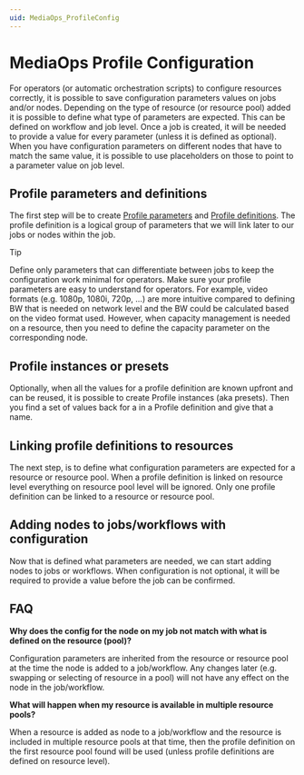 ```yaml
---
uid: MediaOps_ProfileConfig
---
```


# MediaOps Profile Configuration

For operators (or automatic orchestration scripts) to configure resources correctly, it is possible to save configuration parameters values on jobs and/or nodes. Depending on the type of resource (or resource pool) added it is possible to define what type of parameters are expected. This can be defined on workflow and job level. Once a job is created, it will be needed to provide a value for every parameter (unless it is defined as optional). When you have configuration parameters on different nodes that have to match the same value, it is possible to use placeholders on those to point to a parameter value on job level.

## Profile parameters and definitions

The first step will be to create [Profile parameters](https://docs.dataminer.services/user-guide/Standard_Apps/SRM/srm_concepts/srm_definitions.html#profile-parameter) and [Profile definitions](https://docs.dataminer.services/user-guide/Standard_Apps/SRM/srm_concepts/srm_definitions.html#profile-definition). The profile definition is a logical group of parameters that we will link later to our jobs or nodes within the job.

> [!TIP]
> Define only parameters that can differentiate between jobs to keep the configuration work minimal for operators. Make sure your profile parameters are easy to understand for operators. For example, video formats (e.g. 1080p, 1080i, 720p, ...) are more intuitive compared to defining BW that is needed on network level and the BW could be calculated based on the video format used. However, when capacity management is needed on a resource, then you need to define the capacity parameter on the corresponding node.

## Profile instances or presets

Optionally, when all the values for a profile definition are known upfront and can be reused, it is possible to create Profile instances (aka presets). Then you find a set of values back for a in a Profile definition and give that a name.

## Linking profile definitions to resources

The next step, is to define what configuration parameters are expected for a resource or resource pool. When a profile definition is linked on resource level everything on resource pool level will be ignored. Only one profile definition can be linked to a resource or resource pool.

## Adding nodes to jobs/workflows with configuration

Now that is defined what parameters are needed, we can start adding nodes to jobs or workflows. When configuration is not optional, it will be required to provide a value before the job can be confirmed.

## FAQ

**Why does the config for the node on my job not match with what is defined on the resource (pool)?**

Configuration parameters are inherited from the resource or resource pool at the time the node is added to a job/workflow. Any changes later (e.g. swapping or selecting of resource in a pool) will not have any effect on the node in the job/workflow.

**What will happen when my resource is available in multiple resource pools?**

When a resource is added as node to a job/workflow and the resource is included in multiple resource pools at that time, then the profile definition on the first resource pool found will be used (unless profile definitions are defined on resource level).
